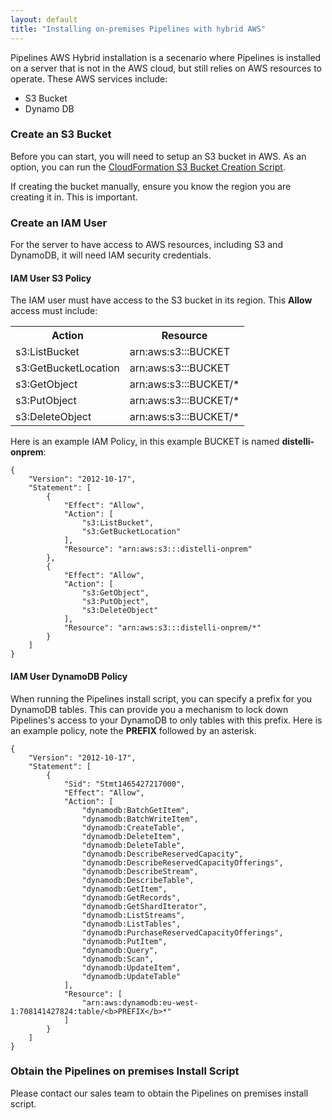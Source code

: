 ```yaml
---
layout: default
title: "Installing on-premises Pipelines with hybrid AWS"
---
```


Pipelines AWS Hybrid installation is a secenario where Pipelines is installed on a server that is not in the AWS cloud, but still relies on AWS resources to operate. These AWS services include:
<ul>
<li>S3 Bucket</li>
<li>Dynamo DB</li>
</ul>

<h3>Create an S3 Bucket</h3>

Before you can start, you will need to setup an S3 bucket in AWS. As an option, you can run the [CloudFormation S3 Bucket Creation Script](./onpremises-aws.html#s3-bucket-creation).

If creating the bucket manually, ensure you know the region you are creating it in. This is important.


<h3>Create an IAM User</h3>

For the server to have access to AWS resources, including S3 and DynamoDB, it will need IAM security credentials.

<h4>IAM User S3 Policy</h4>

The IAM user must have access to the S3 bucket in its region. This <b>Allow</b> access must include:
<table>
<tr><th>Action</th><th>Resource</th></tr>
<tr><td>s3:ListBucket</td><td>arn:aws:s3:::BUCKET</td></tr>
<tr><td>s3:GetBucketLocation</td><td>arn:aws:s3:::BUCKET</td></tr>
<tr><td>s3:GetObject</td><td>arn:aws:s3:::BUCKET/&#42;</td></tr>
<tr><td>s3:PutObject</td><td>arn:aws:s3:::BUCKET/&#42;</td></tr>
<tr><td>s3:DeleteObject</td><td>arn:aws:s3:::BUCKET/&#42;</td></tr>
</table>

Here is an example IAM Policy, in this example BUCKET is named <b>distelli-onprem</b>:

~~~
{
    "Version": "2012-10-17",
    "Statement": [
        {
            "Effect": "Allow",
            "Action": [
                "s3:ListBucket",
                "s3:GetBucketLocation"
            ],
            "Resource": "arn:aws:s3:::distelli-onprem"
        },
        {
            "Effect": "Allow",
            "Action": [
                "s3:GetObject",
                "s3:PutObject",
                "s3:DeleteObject"
            ],
            "Resource": "arn:aws:s3:::distelli-onprem/*"
        }
    ]
}
~~~

<h4>IAM User DynamoDB Policy</h4>

When running the Pipelines install script, you can specify a prefix for you DynamoDB tables. This can provide you a mechanism to lock down Pipelines's access to your DynamoDB to only tables with this prefix. Here is an example policy, note the <b>PREFIX</b> followed by an asterisk.

~~~
{
    "Version": "2012-10-17",
    "Statement": [
        {
            "Sid": "Stmt1465427217000",
            "Effect": "Allow",
            "Action": [
                "dynamodb:BatchGetItem",
                "dynamodb:BatchWriteItem",
                "dynamodb:CreateTable",
                "dynamodb:DeleteItem",
                "dynamodb:DeleteTable",
                "dynamodb:DescribeReservedCapacity",
                "dynamodb:DescribeReservedCapacityOfferings",
                "dynamodb:DescribeStream",
                "dynamodb:DescribeTable",
                "dynamodb:GetItem",
                "dynamodb:GetRecords",
                "dynamodb:GetShardIterator",
                "dynamodb:ListStreams",
                "dynamodb:ListTables",
                "dynamodb:PurchaseReservedCapacityOfferings",
                "dynamodb:PutItem",
                "dynamodb:Query",
                "dynamodb:Scan",
                "dynamodb:UpdateItem",
                "dynamodb:UpdateTable"
            ],
            "Resource": [
                "arn:aws:dynamodb:eu-west-1:708141427824:table/<b>PREFIX</b>*"
            ]
        }
    ]
}
~~~

<h3>Obtain the Pipelines on premises Install Script</h3>

Please contact our sales team to obtain the Pipelines on premises install script.
